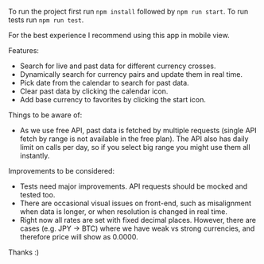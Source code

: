 To run the project first run `npm install` followed by `npm run start`.
To run tests run `npm run test`.

For the best experience I recommend using this app in mobile view.

Features:

- Search for live and past data for different currency crosses.
- Dynamically search for currency pairs and update them in real time.
- Pick date from the calendar to search for past data.
- Clear past data by clicking the calendar icon.
- Add base currency to favorites by clicking the start icon.

Things to be aware of:

- As we use free API, past data is fetched by multiple requests (single API fetch by range is not available in the free plan). The API also has daily limit on calls per day, so if you select big range you might use them all instantly.

Improvements to be considered:

- Tests need major improvements. API requests should be mocked and tested too.
- There are occasional visual issues on front-end, such as misalignment when data is longer, or when resolution is changed in real time.
- Right now all rates are set with fixed decimal places. However, there are cases (e.g. JPY -> BTC) where we have weak vs strong currencies, and therefore price will show as 0.0000.

Thanks :)

